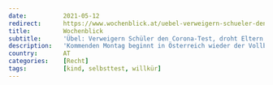 ```yaml
---
date:          2021-05-12
redirect:      https://www.wochenblick.at/uebel-verweigern-schueler-den-corona-test-droht-eltern-der-kindesentzug/
title:         Wochenblick
subtitle:      'Übel: Verweigern Schüler den Corona-Test, droht Eltern der Kindesentzug'
description:   'Kommenden Montag beginnt in Österreich wieder der Vollbetrieb an Schulen. Dreimal Testen pro Woche wird zur Voraussetzung für die Teilnahme am Unterricht. Lassen sich Schüler nicht testen, droht den Eltern der Entzug der Kinder.'
country:       AT
categories:    [Recht]
tags:          [kind, selbsttest, willkür]
---
```

